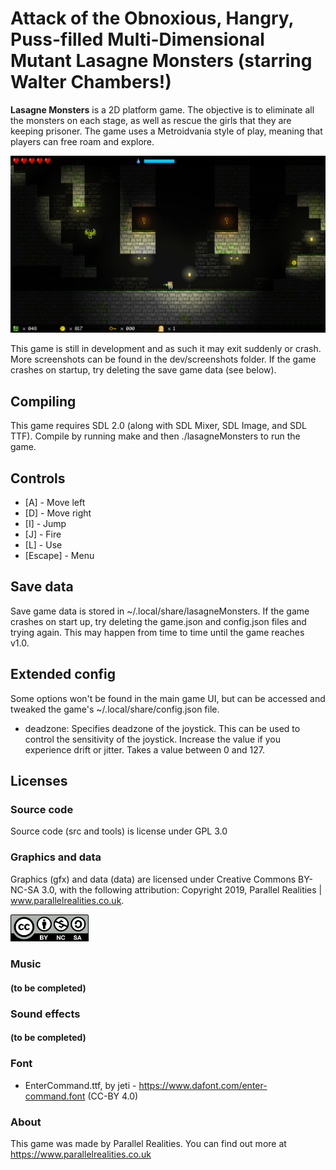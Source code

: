 # Attack of the Obnoxious, Hangry, Puss-filled Multi-Dimensional Mutant Lasagne Monsters (starring Walter Chambers!)
**Lasagne Monsters** is a 2D platform game. The objective is to eliminate all the monsters on each stage, as well as rescue the girls that they are keeping prisoner. The game uses a Metroidvania style of play, meaning that players can free roam and explore.

![Alt text](dev/screenshots/v0.3-03.png?raw=true "v0.3 screenshot")

This game is still in development and as such it may exit suddenly or crash. More screenshots can be found in the dev/screenshots folder. If the game crashes on startup, try deleting the save game data (see below).

## Compiling
This game requires SDL 2.0 (along with SDL Mixer, SDL Image, and SDL TTF). Compile by running make and then ./lasagneMonsters to run the game.

## Controls
* [A] - Move left
* [D] - Move right
* [I] - Jump
* [J] - Fire
* [L] - Use
* [Escape] - Menu

## Save data
Save game data is stored in ~/.local/share/lasagneMonsters. If the game crashes on start up, try deleting the game.json and config.json files and trying again. This may happen from time to time until the game reaches v1.0.

## Extended config
Some options won't be found in the main game UI, but can be accessed and tweaked the game's ~/.local/share/config.json file.

* deadzone: Specifies deadzone of the joystick. This can be used to control the sensitivity of the joystick. Increase the value if you experience drift or jitter. Takes a value between 0 and 127.

## Licenses
### Source code
Source code (src and tools) is license under GPL 3.0

### Graphics and data
Graphics (gfx) and data (data) are licensed under Creative Commons BY-NC-SA 3.0, with the following attribution: Copyright 2019, Parallel Realities | www.parallelrealities.co.uk.

<img src="gfx/by-nc-sa.png?raw=true" alt="CC BY-NC-SA logo" width="125">

### Music
#### (to be completed)

### Sound effects
#### (to be completed)

### Font
* EnterCommand.ttf, by jeti - https://www.dafont.com/enter-command.font (CC-BY 4.0)

### About
This game was made by Parallel Realities. You can find out more at https://www.parallelrealities.co.uk
